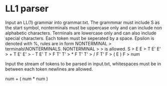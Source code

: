 # LL1 parser
Input an LL(1) grammar into grammar.txt. The grammmar must include S as the start symbol, nonterminals must be uppercase only and can include non alphabetic characters. Terminals are lowercase only and can also include special characters. Each token must be seperated by a space. Epsilon is denoted with %, rules are in form NONTERMINAL > terminals\NONTERMINALS. NONTERMINAL > > is allowed. 
S > E
E > T E'
E' > + T E'
E' > - T E'
T > F T'
T' > * F T'
T' > / F T'
F > ( E )
F > num

Input the stream of tokens to be parsed in input.txt, whitespaces must be in between each token newlines are allowed.

num + 
( num * num )